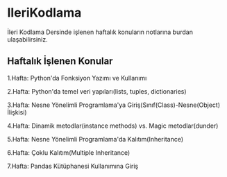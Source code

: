 # IleriKodlama
İleri Kodlama Dersinde işlenen haftalık konuların notlarına burdan ulaşabilirsiniz.
## Haftalık İşlenen Konular
1.Hafta: Python'da Fonksiyon Yazımı ve Kullanımı

2.Hafta: Python'da temel veri yapıları(lists, tuples, dictionaries)

3.Hafta: Nesne Yönelimli Programlama'ya Giriş(Sınıf(Class)-Nesne(Object) İlişkisi)

4.Hafta: Dinamik metodlar(instance methods) vs. Magic metodlar(dunder)

5.Hafta: Nesne Yönelimli Programlama'da Kalıtım(Inheritance)

6.Hafta: Çoklu Kalıtım(Multiple Inheritance)

7.Hafta: Pandas Kütüphanesi Kullanımına Giriş
